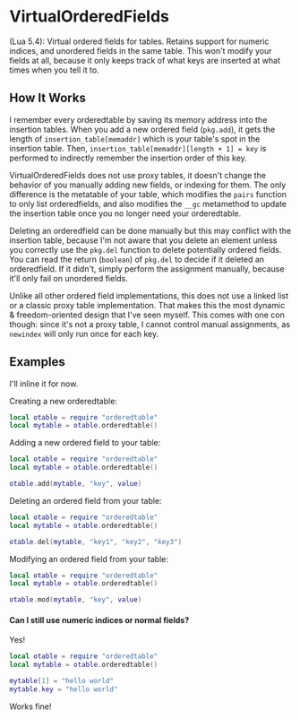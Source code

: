 # VirtualOrderedFields
(Lua 5.4): Virtual ordered fields for tables. Retains support for numeric indices, and unordered fields in the same table. This won't modify your fields at all, because it only keeps track of what keys are inserted at what times when you tell it to.

## How It Works
I remember every orderedtable by saving its memory address into the insertion tables. When you add a new ordered field (`pkg.add`), it gets the length of `insertion_table[memaddr]` which is your table's spot in the insertion table. Then, `insertion_table[memaddr][length + 1] = key` is performed to indirectly remember the insertion order of this key. 

VirtualOrderedFields does not use proxy tables, it doesn't change the behavior of you manually adding new fields, or indexing for them. The only difference is the metatable of your table, which modifies the `pairs` function to only list orderedfields, and also modifies the `__gc` metamethod to update the insertion table once you no longer need your orderedtable.

Deleting an orderedfield can be done manually but this may conflict with the insertion table, because I'm not aware that you delete an element unless you correctly use the `pkg.del` function to delete potentially ordered fields. You can read the return (`boolean`) of `pkg.del` to decide if it deleted an orderedfield. If it didn't, simply perform the assignment manually, because it'll only fail on unordered fields.

Unlike all other ordered field implementations, this does not use a linked list or a classic proxy table implementation. That makes this the most dynamic & freedom-oriented design that I've seen myself. This comes with one con though: since it's not a proxy table, I cannot control manual assignments, as `newindex` will only run once for each key.

## Examples
I'll inline it for now.

Creating a new orderedtable:
```lua
local otable = require "orderedtable"
local mytable = otable.orderedtable()
```

Adding a new ordered field to your table:
```lua
local otable = require "orderedtable"
local mytable = otable.orderedtable()

otable.add(mytable, "key", value)
```

Deleting an ordered field from your table:
```lua
local otable = require "orderedtable"
local mytable = otable.orderedtable()

otable.del(mytable, "key1", "key2", "key3")
```

Modifying an ordered field from your table:
```lua
local otable = require "orderedtable"
local mytable = otable.orderedtable()

otable.mod(mytable, "key", value)
```

#### Can I still use numeric indices or normal fields?
Yes!
```lua
local otable = require "orderedtable"
local mytable = otable.orderedtable()

mytable[1] = "hello world"
mytable.key = "hello world"
```
Works fine!
